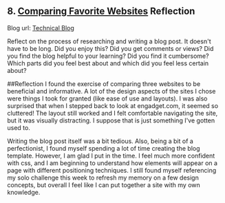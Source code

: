 ## 8. [Comparing Favorite Websites](8_technical_blog/readme.md) Reflection

Blog url: [Technical Blog](http://andrewada.ms/dbc_blog/unit1_projects/week1_technical_blog.html "Technical Blog")

Reflect on the process of researching and writing a blog post. It doesn't have to be long. Did you enjoy this? Did you get comments or views? Did you find the blog helpful to your learning? Did you find it cumbersome? Which parts did you feel best about and which did you feel less certain about?

##Reflection
I found the exercise of comparing three websites to be beneficial and informative. A lot of the design aspects of the sites I chose were things I took for granted (like ease of use and layouts). I was also surprised that when I stepped back to look at engadget.com, it seemed so cluttered! The layout still worked and I felt comfortable navigating the site, but it was visually distracting. I suppose that is just something I've gotten used to.

Writing the blog post itself was a bit tedious. Also, being a bit of a perfectionist, I found myself spending a lot of time creating the blog template. However, I am glad I put in the time. I feel much more confident with css, and I am beginning to understand how elements will appear on a page with different positioning techniques. I still found myself referencing my solo challenge this week to refresh my memory on a few design concepts, but overall I feel like I can put together a site with my own knowledge.